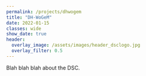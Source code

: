 ```yaml
---
permalink: /projects/dhwogem
title: "DH-WoGeM"
date: 2022-01-15
classes: wide
show_date: true
header:
  overlay_image: /assets/images/header_dsclogo.jpg
  overlay_filter: 0.5
---
```


Blah blah blah about the DSC.